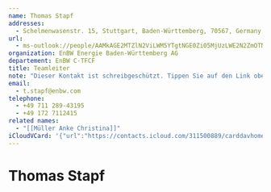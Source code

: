 ```yaml
---
name: Thomas Stapf
addresses:
  - Schelmenwasenstr. 15, Stuttgart, Baden-Württemberg, 70567, Germany
url:
  - ms-outlook://people/AAMkAGE2MTZlN2ViLWM5YTgtNGE0Zi05MjUzLWE2N2ZmOTNiNzU1NwBGAAAAAAATi9mlcaWmRrOUSDPipn7pBwDaKeY3E0WlQqDBzbWTDvYeAAAAqKThAADaKeY3E0WlQqDBzbWTDvYeAAABQjFDAAA=?accountKey=8f7e2b1612c1987325fb966238129f30&accountExportedAt=559252279.911066
organization: EnBW Energie Baden-Württemberg AG
departement: EnBW C-TFCF
title: Teamleiter
note: "Dieser Kontakt ist schreibgeschützt. Tippen Sie auf den Link oben\\, umihn in Outlook zu bearbeiten.\\n\\n\\n\\n\\n\\n----------------------------------------------------\\n\\nAktualisierte Details 28.09.2017:\\n\\n        Firma:EnBW Energie Baden-Württemberg AG EnBW\\n\\n        Abteilung: EnBW C-TFCF\\n\\n        Büro: EnBW-City - H/2-102\\n\\n        Sekretariat: Müller Anke Christina\\n\\n        Mobiltelefon: +49 172 7112415 +49 (172) 7112415\\n\\nTelefon geschäftlich: +49 711 289-43195 +49 (711) 289 43195\\n\\n        Adresse geschäftlich: Straße: Schelmenwasenstr. 15\\n\\n        Adresse geschäftlich: Ort: Stuttgart\\n\\n        Adresse geschäftlich: Bundesland: Baden-Württemberg\\n\\n        Adresse geschäftlich: Land/Region: Germany\\n\\n        Adresse geschäftlich: PLZ: 70567"
email:
  - t.stapf@enbw.com
telephone:
  - +49 711 289-43195
  - +49 172 7112415
related names:
  - "[[Müller Anke Christina]]"
iCloudVCard: '{"url":"https://contacts.icloud.com/311500889/carddavhome/card/3796F577-322C-49FF-A0B8-F5A5F599C335.vcf","etag":"\"kmfha54s\"","data":"BEGIN:VCARD\r\nVERSION:3.0\r\nFN:\r\nN:Stapf;Thomas;;;\r\nUID:D77708D5-4299-4CCC-A7B5-15A8DE682294\r\nADR:;;Schelmenwasenstr. 15;Stuttgart;Baden-Württemberg;70567;Germany;\r\nitem3.X-ABLABEL:Outlook\r\nitem4.X-ABLABEL:_$!<Assistant>!$_\r\nPRODID:-//Apple Inc.//iOS 11.4.1//EN\r\nREV:2025-04-03T22:16:55Z\r\nURL:ms-outlook://people/AAMkAGE2MTZlN2ViLWM5YTgtNGE0Zi05MjUzLWE2N2ZmOTNiNzU\r\n 1NwBGAAAAAAATi9mlcaWmRrOUSDPipn7pBwDaKeY3E0WlQqDBzbWTDvYeAAAAqKThAADaKeY3E0\r\n WlQqDBzbWTDvYeAAABQjFDAAA=?accountKey=8f7e2b1612c1987325fb966238129f30&acco\r\n untExportedAt=559252279.911066\r\nORG:EnBW Energie Baden-Württemberg AG;EnBW C-TFCF\r\nTITLE:Teamleiter\r\nNOTE:Dieser Kontakt ist schreibgeschützt. Tippen Sie auf den Link oben\\, um\r\n ihn in Outlook zu bearbeiten.\\n\\n\\n\\n\\n\\n----------------------------------\r\n ------------------\\n\\nAktualisierte Details 28.09.2017:\\n\\n        Firma:En\r\n BW Energie Baden-Württemberg AG EnBW\\n\\n        Abteilung: EnBW C-TFCF\\n\\n \r\n        Büro: EnBW-City - H/2-102\\n\\n        Sekretariat: Müller Anke Christ\r\n ina\\n\\n        Mobiltelefon: +49 172 7112415 +49 (172) 7112415\\n\\nTelefon g\r\n eschäftlich: +49 711 289-43195 +49 (711) 289 43195\\n\\n        Adresse gesch\r\n äftlich: Straße: Schelmenwasenstr. 15\\n\\n        Adresse geschäftlich: Ort:\r\n  Stuttgart\\n\\n        Adresse geschäftlich: Bundesland: Baden-Württemberg\\n\r\n \\n        Adresse geschäftlich: Land/Region: Germany\\n\\n        Adresse ges\r\n chäftlich: PLZ: 70567\r\nEMAIL:t.stapf@enbw.com\r\nTEL:+49 711 289-43195\r\nTEL:+49 172 7112415\r\nitem4.X-ABRELATEDNAMES;type=pref:Müller Anke Christina\r\nEND:VCARD"}'
---
```

# Thomas Stapf